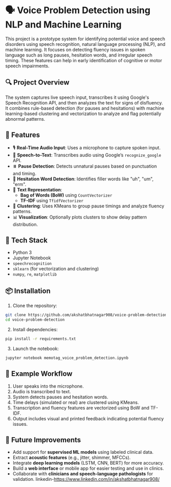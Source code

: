 # 🗣️ Voice Problem Detection using NLP and Machine Learning

This project is a prototype system for identifying potential voice and speech disorders using speech recognition, natural language processing (NLP), and machine learning. It focuses on detecting fluency issues in spoken language such as long pauses, hesitation words, and irregular speech timing. These features can help in early identification of cognitive or motor speech impairments.

## 🔍 Project Overview

The system captures live speech input, transcribes it using Google's Speech Recognition API, and then analyzes the text for signs of disfluency. It combines rule-based detection (for pauses and hesitations) with machine learning-based clustering and vectorization to analyze and flag potentially abnormal patterns.

## 🚀 Features

- 🎙️ **Real-Time Audio Input**: Uses a microphone to capture spoken input.
- 📝 **Speech-to-Text**: Transcribes audio using Google’s `recognize_google` API.
- ⏸️ **Pause Detection**: Detects unnatural pauses based on punctuation and timing.
- 🤔 **Hesitation Word Detection**: Identifies filler words like "uh", "um", "erm".
- 🧠 **Text Representation**:
  - **Bag of Words (BoW)** using `CountVectorizer`
  - **TF-IDF** using `TfidfVectorizer`
- 🔀 **Clustering**: Uses KMeans to group pause timings and analyze fluency patterns.
- 📊 **Visualization**: Optionally plots clusters to show delay pattern distribution.

## 🧰 Tech Stack

- Python 3
- Jupyter Notebook
- `speechrecognition`
- `sklearn` (for vectorization and clustering)
- `numpy`, `re`, `matplotlib`

## 📦 Installation

1. Clone the repository:
```bash
git clone https://github.com/akshatbhatnagar908/voice-problem-detection.git
cd voice-problem-detection
```

2. Install dependencies:
```bash
pip install -r requirements.txt
```

3. Launch the notebook:
```bash
jupyter notebook memotag_voice_problem_detection.ipynb
```

## 📓 Example Workflow

1. User speaks into the microphone.
2. Audio is transcribed to text.
3. System detects pauses and hesitation words.
4. Time delays (simulated or real) are clustered using KMeans.
5. Transcription and fluency features are vectorized using BoW and TF-IDF.
6. Output includes visual and printed feedback indicating potential fluency issues.

## 🔬 Future Improvements

- Add support for **supervised ML models** using labeled clinical data.
- Extract **acoustic features** (e.g., jitter, shimmer, MFCCs).
- Integrate **deep learning models** (LSTM, CNN, BERT) for more accuracy.
- Build a **web interface** or mobile app for easier testing and use in clinics.
- Collaborate with **clinicians and speech-language pathologists** for validation.
linkedin-https://www.linkedin.com/in/akshatbhatnagar908/


